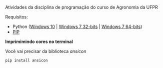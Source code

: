 Atividades da disciplina de programação do curso de Agronomia da UFPR

Requisitos:

* Python ([Windows 10](https://www.python.org/ftp/python/3.7.8/python-3.7.8-amd64.exe) | [Windows 7 32-bits](https://www.python.org/ftp/python/3.3.0/python-3.3.0.msi) | [Windows 7 64-bits](https://www.python.org/ftp/python/3.3.0/python-3.3.0.amd64.msi))
* [PIP](https://www.liquidweb.com/kb/install-pip-windows/)

**Imprimimindo cores no terminal**

Você vai precisar da biblioteca *ansicon*

    pip install ansicon
